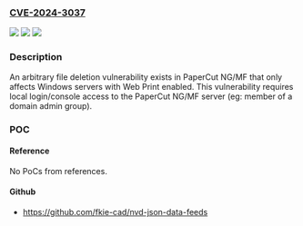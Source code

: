 ### [CVE-2024-3037](https://cve.mitre.org/cgi-bin/cvename.cgi?name=CVE-2024-3037)
![](https://img.shields.io/static/v1?label=Product&message=PaperCut%20NG%2C%20PaperCut%20MF&color=blue)
![](https://img.shields.io/static/v1?label=Version&message=n%2Fa&color=blue)
![](https://img.shields.io/static/v1?label=Vulnerability&message=CWE-59%20Improper%20Link%20Resolution%20Before%20File%20Access%20('Link%20Following')&color=brighgreen)

### Description

An arbitrary file deletion vulnerability exists in PaperCut NG/MF that only affects Windows servers with Web Print enabled. This vulnerability requires local login/console  access to the PaperCut NG/MF server (eg: member of a domain admin group).

### POC

#### Reference
No PoCs from references.

#### Github
- https://github.com/fkie-cad/nvd-json-data-feeds

